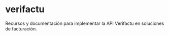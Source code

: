 # verifactu
Recursos y documentación para implementar la API Verifactu en soluciones de facturación.
